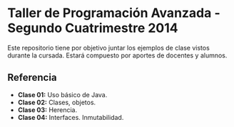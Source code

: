 # Taller de Programación Avanzada - Segundo Cuatrimestre 2014

Este repositorio tiene por objetivo juntar los ejemplos de clase vistos durante la cursada. Estará compuesto por aportes de docentes y alumnos.

## Referencia

* **Clase 01:** Uso básico de Java.
* **Clase 02:** Clases, objetos.
* **Clase 03:** Herencia.
* **Clase 04:** Interfaces. Inmutabilidad.

